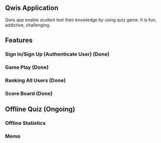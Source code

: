 ## Qwis Application

Qwis app enable student test their knowledge by using quiz game. It is fun, addictive, challenging.

## Features

### Sign In/Sign Up (Authenticate User) (Done)

### Game Play (Done)

### Ranking All Users (Done)

### Score Board (Done)

## Offline Quiz (Ongoing)

### Offline Statistics

### Memo